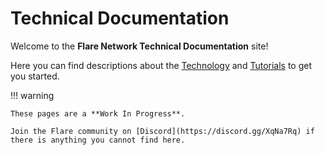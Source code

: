 # Technical Documentation

Welcome to the **Flare Network Technical Documentation** site!

Here you can find descriptions about the [Technology](broken-reference) and [Tutorials](broken-reference) to get you started.

!!! warning

    These pages are a **Work In Progress**.

    Join the Flare community on [Discord](https://discord.gg/XqNa7Rq) if there is anything you cannot find here.
